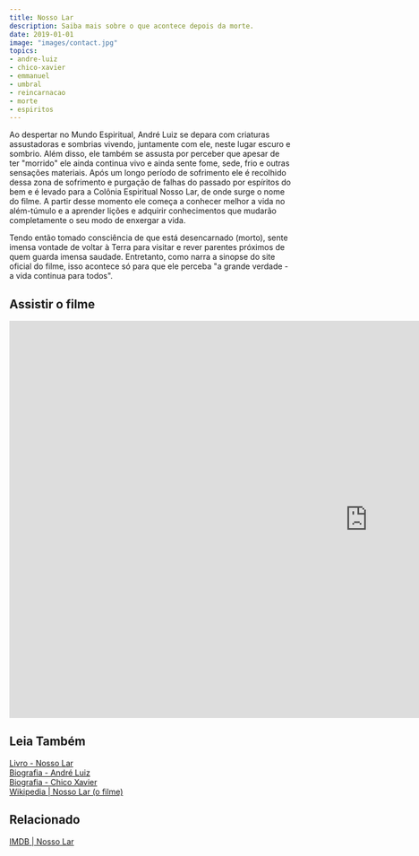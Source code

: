 ```yaml
---
title: Nosso Lar
description: Saiba mais sobre o que acontece depois da morte.
date: 2019-01-01
image: "images/contact.jpg"
topics: 
- andre-luiz
- chico-xavier
- emmanuel
- umbral
- reincarnacao
- morte
- espiritos
---
```


Ao despertar no Mundo Espiritual, André Luiz se depara com criaturas
assustadoras e sombrias vivendo, juntamente com ele, neste lugar escuro e
sombrio. Além disso, ele também se assusta por perceber que apesar de ter
"morrido" ele ainda continua vivo e ainda sente fome, sede, frio e outras
sensações materiais. Após um longo período de sofrimento ele é recolhido dessa
zona de sofrimento e purgação de falhas do passado por espíritos do bem e é
levado para a Colônia Espiritual Nosso Lar, de onde surge o nome do filme. A
partir desse momento ele começa a conhecer melhor a vida no além-túmulo e a
aprender lições e adquirir conhecimentos que mudarão completamente o seu modo de
enxergar a vida.

Tendo então tomado consciência de que está desencarnado (morto), sente imensa
vontade de voltar à Terra para visitar e rever parentes próximos de quem guarda
imensa saudade. Entretanto, como narra a sinopse do site oficial do filme, isso
acontece só para que ele perceba "a grande verdade - a vida continua para
todos".

## Assistir o filme
<iframe width="1280" height="709" src="https://www.youtube.com/embed/aWG3H4FWbjQ" frameborder="0" allow="accelerometer; autoplay; encrypted-media; gyroscope; picture-in-picture" allowfullscreen></iframe>

## Leia Também
[Livro - Nosso Lar](/livros/nosso-lar)  
[Biografia - André Luiz](/bio/andre-luiz)  
[Biografia - Chico Xavier](/bio/chico-xavier)  
[Wikipedia | Nosso Lar (o filme)](https://pt.wikipedia.org/wiki/Nosso_Lar_(filme))  

## Relacionado
[IMDB | Nosso Lar](https://www.imdb.com/title/tt1467388/)  
